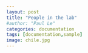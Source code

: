 ```yaml
---
layout: post
title: "People in the lab"
#author: "Paul Le"
categories: documentation
tags: [documentation,sample]
image: chile.jpg
---
```

